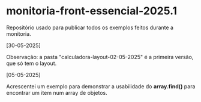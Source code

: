 # monitoria-front-essencial-2025.1

Repositório usado para publicar todos os exemplos feitos durante a monitoria.

[30-05-2025]

Observação: a pasta "calculadora-layout-02-05-2025" é a primeira versão, que só tem o layout.

[05-05-2025]

Acrescentei um exemplo para demonstrar a usabilidade do <strong>array.find()</strong> para encontrar um item num array de objetos.
